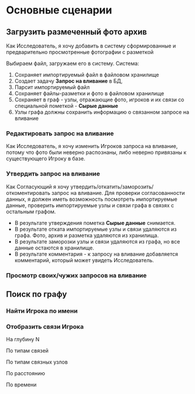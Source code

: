 # Основные сценарии

## Загрузить размеченный фото архив
Как Исследователь, я хочу добавить в систему сформированные и предварительно просмотренные фотографии с 
разметкой

Выбираем файл, загружаем его в систему. 
Система:
1. Cохраняет импортируемый файл в файловом хранилище
2. Создает задачу **Запрос на вливание** в БД,
3. Парсит импортируемый файл
4. Сохраняет файлы-разметки и фото в файловом хранилище
5. Сохраняет в граф - узлы, отражающие фото, игроков и их связи со специальной пометкой - **Сырые данные**
6. Узлы графа должны сохранить информацию о связанном запросе на вливание
 
### Редактировать запрос на вливание
Как Исследователь, я хочу изменить Игроков запроса на вливание, потому что фото были неверно распознаны, либо 
неверно привязаны к существующего Игроку в базе.

### Утвердить запрос на вливание
Как Согласующий я хочу утвердить/откатить/заморозить/откоментировать запрос на вливание. 
Для проверки согласованности данных, я должен иметь возможность посмотреть импортируемые данные, 
проверить импортируемые узлы и связи графа в связях с остальным графом.

* В результате утверждения пометка **Сырые данные** снимается.
* В результате отката импортируемые узлы и связи удаляются из графа. Фото, архив и разметка удаляются из хранилища.
* В результате заморозки узлы и связи удаляются из графа, но все данные остаются в хранилище. 
* В результате комментария - к запросу на вливание добавляется комментарий, который может увидеть Исследователь.

### Просмотр своих/чужих запросов на вливание

## Поиск по графу

### Найти Игрока по имени

### Отобразить связи Игрока 
На глубину N

По типам связей

По типам связных узлов

По расстоянию

По времени



